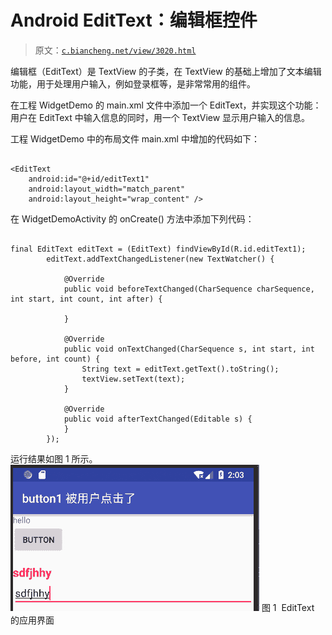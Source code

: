 # Android EditText：编辑框控件

> 原文：[`c.biancheng.net/view/3020.html`](http://c.biancheng.net/view/3020.html)

编辑框（EditText）是 TextView 的子类，在 TextView 的基础上增加了文本编辑功能，用于处理用户输入，例如登录框等，是非常常用的组件。

在工程 WidgetDemo 的 main.xml 文件中添加一个 EditText，并实现这个功能：用户在 EditText 中输入信息的同时，用一个 TextView 显示用户输入的信息。

工程 WidgetDemo 中的布局文件 main.xml 中增加的代码如下：

```

<EditText
    android:id="@+id/editText1"
    android:layout_width="match_parent"
    android:layout_height="wrap_content" />
```

在 WidgetDemoActivity 的 onCreate() 方法中添加下列代码：

```

final EditText editText = (EditText) findViewById(R.id.editText1);
        editText.addTextChangedListener(new TextWatcher() {

            @Override
            public void beforeTextChanged(CharSequence charSequence, int start, int count, int after) {

            }

            @Override
            public void onTextChanged(CharSequence s, int start, int before, int count) {
                String text = editText.getText().toString();
                textView.setText(text);
            }

            @Override
            public void afterTextChanged(Editable s) {
            }
        });
```

运行结果如图 1 所示。![EditText 的应用界面](img/06ae90508e6414675a74890efdc1d9be.png)
图 1  EditText 的应用界面